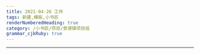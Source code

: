```yaml
---
title: 2021-04-26 工作
tags: 新建,模板,小书匠
renderNumberedHeading: true
category: /小书匠/项目/景德镇项目组
grammar_cjkRuby: true
---
```

***
